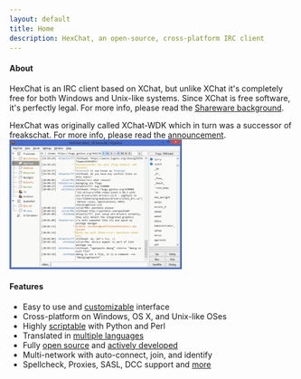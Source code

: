 ```yaml
---
layout: default
title: Home
description: HexChat, an open-source, cross-platform IRC client
---
```


#### About

HexChat is an IRC client based on XChat, but unlike XChat it's completely free for both Windows and Unix-like systems. Since XChat is free software, it's perfectly legal. For more info, please read the [Shareware background](shareware.html).

HexChat was originally called XChat-WDK which in turn was a successor of freakschat. For more info, please read the [announcement](news/announcement.html).
<a href="screenshots.html"><img class="thumb" src="/img/thumb.png" alt="hexchat screenshot" width="305" height="229"></a>

#### Features

- Easy to use and [customizable](https://hexchat.readthedocs.org/en/latest/appearance.html) interface
- Cross-platform on Windows, OS X, and Unix-like OSes
- Highly [scriptable](https://hexchat.readthedocs.org/en/latest/developers.html#scripting) with Python and Perl
- Translated in [multiple languages](https://www.transifex.com/projects/p/hexchat/)
- Fully [open source](https://github.com/HexChat/hexchat) and [actively developed](https://www.ohloh.net/p/hexchat)
- Multi-network with auto-connect, join, and identify
- Spellcheck, Proxies, SASL, DCC support and [more](https://hexchat.readthedocs.org/en/latest/)
